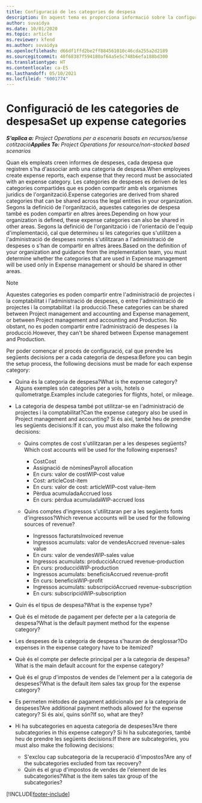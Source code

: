 ```yaml
---
title: Configuració de les categories de despesa
description: En aquest tema es proporciona informació sobre la configuració de les categories de despesa i categories compartides per als informes de despeses.
author: suvaidya
ms.date: 10/01/2020
ms.topic: article
ms.reviewer: kfend
ms.author: suvaidya
ms.openlocfilehash: d66df1ffd2be2ff884561010c46cda255a2d2189
ms.sourcegitcommit: 40f68387f594180af64a5e5c748b6efa188bd300
ms.translationtype: HT
ms.contentlocale: ca-ES
ms.lasthandoff: 05/10/2021
ms.locfileid: "6001774"
---
```

# <a name="set-up-expense-categories"></a><span data-ttu-id="705ae-103">Configuració de les categories de despesa</span><span class="sxs-lookup"><span data-stu-id="705ae-103">Set up expense categories</span></span>

<span data-ttu-id="705ae-104">_**S'aplica a:** Project Operations per a escenaris basats en recursos/sense cotització_</span><span class="sxs-lookup"><span data-stu-id="705ae-104">_**Applies To:** Project Operations for resource/non-stocked based scenarios_</span></span>

<span data-ttu-id="705ae-105">Quan els empleats creen informes de despeses, cada despesa que registren s'ha d'associar amb una categoria de despesa.</span><span class="sxs-lookup"><span data-stu-id="705ae-105">When employees create expense reports, each expense that they record must be associated with an expense category.</span></span> <span data-ttu-id="705ae-106">Les categories de despeses es deriven de les categories compartides que es poden compartir amb els organismes jurídics de l'organització.</span><span class="sxs-lookup"><span data-stu-id="705ae-106">Expense categories are derived from shared categories that can be shared across the legal entities in your organization.</span></span> <span data-ttu-id="705ae-107">Segons la definició de l'organització, aquestes categories de despesa també es poden compartir en altres àrees.</span><span class="sxs-lookup"><span data-stu-id="705ae-107">Depending on how your organization is defined, these expense categories can also be shared in other areas.</span></span> <span data-ttu-id="705ae-108">Segons la definició de l'organització i de l'orientació de l'equip d'implementació, cal que determineu si les categories que s'utilitzen a l'administració de despeses només s'utilitzaran a l'administració de despeses o s'han de compartir en altres àrees.</span><span class="sxs-lookup"><span data-stu-id="705ae-108">Based on the definition of your organization and guidance from the implementation team, you must determine whether the categories that are used in Expense management will be used only in Expense management or should be shared in other areas.</span></span>

> [!NOTE]
> <span data-ttu-id="705ae-109">Aquestes categories es poden compartir entre l'administració de projectes i la comptabilitat i l'administració de despeses, o entre l'administració de projectes i la comptabilitat i la producció.</span><span class="sxs-lookup"><span data-stu-id="705ae-109">These categories can be shared between Project management and accounting and Expense management, or between Project management and accounting and Production.</span></span> <span data-ttu-id="705ae-110">No obstant, no es poden compartir entre l'administració de despeses i la producció.</span><span class="sxs-lookup"><span data-stu-id="705ae-110">However, they can't be shared between Expense management and Production.</span></span>

<span data-ttu-id="705ae-111">Per poder començar el procés de configuració, cal que prendre les següents decisions per a cada categoria de despesa:</span><span class="sxs-lookup"><span data-stu-id="705ae-111">Before you can begin the setup process, the following decisions must be made for each expense category:</span></span>

- <span data-ttu-id="705ae-112">Quina és la categoria de despesa?</span><span class="sxs-lookup"><span data-stu-id="705ae-112">What is the expense category?</span></span> <span data-ttu-id="705ae-113">Alguns exemples són categories per a vols, hotels o quilometratge.</span><span class="sxs-lookup"><span data-stu-id="705ae-113">Examples include categories for flights, hotel, or mileage.</span></span>
- <span data-ttu-id="705ae-114">La categoria de despesa també pot utilitzar-se en l'administració de projectes i la comptabilitat?</span><span class="sxs-lookup"><span data-stu-id="705ae-114">Can the expense category also be used in Project management and accounting?</span></span> <span data-ttu-id="705ae-115">Si és així, també heu de prendre les següents decisions:</span><span class="sxs-lookup"><span data-stu-id="705ae-115">If it can, you must also make the following decisions:</span></span>

    - <span data-ttu-id="705ae-116">Quins comptes de cost s'utilitzaran per a les despeses següents?</span><span class="sxs-lookup"><span data-stu-id="705ae-116">Which cost accounts will be used for the following expenses?</span></span>

        - <span data-ttu-id="705ae-117">Cost</span><span class="sxs-lookup"><span data-stu-id="705ae-117">Cost</span></span>
        - <span data-ttu-id="705ae-118">Assignació de nòmines</span><span class="sxs-lookup"><span data-stu-id="705ae-118">Payroll allocation</span></span>
        - <span data-ttu-id="705ae-119">En curs: valor de cost</span><span class="sxs-lookup"><span data-stu-id="705ae-119">WIP-cost value</span></span>
        - <span data-ttu-id="705ae-120">Cost: article</span><span class="sxs-lookup"><span data-stu-id="705ae-120">Cost-item</span></span>
        - <span data-ttu-id="705ae-121">En curs: valor de cost: article</span><span class="sxs-lookup"><span data-stu-id="705ae-121">WIP-cost value-item</span></span>
        - <span data-ttu-id="705ae-122">Pèrdua acumulada</span><span class="sxs-lookup"><span data-stu-id="705ae-122">Accrued loss</span></span>
        - <span data-ttu-id="705ae-123">En curs: pèrdua acumulada</span><span class="sxs-lookup"><span data-stu-id="705ae-123">WIP-accrued loss</span></span>

    - <span data-ttu-id="705ae-124">Quins comptes d'ingressos s'utilitzaran per a les següents fonts d'ingressos?</span><span class="sxs-lookup"><span data-stu-id="705ae-124">Which revenue accounts will be used for the following sources of revenue?</span></span>

        - <span data-ttu-id="705ae-125">Ingressos facturats</span><span class="sxs-lookup"><span data-stu-id="705ae-125">Invoiced revenue</span></span>
        - <span data-ttu-id="705ae-126">Ingressos acumulats: valor de vendes</span><span class="sxs-lookup"><span data-stu-id="705ae-126">Accrued revenue-sales value</span></span>
        - <span data-ttu-id="705ae-127">En curs: valor de vendes</span><span class="sxs-lookup"><span data-stu-id="705ae-127">WIP-sales value</span></span>
        - <span data-ttu-id="705ae-128">Ingressos acumulats: producció</span><span class="sxs-lookup"><span data-stu-id="705ae-128">Accrued revenue-production</span></span>
        - <span data-ttu-id="705ae-129">En curs: producció</span><span class="sxs-lookup"><span data-stu-id="705ae-129">WIP-production</span></span>
        - <span data-ttu-id="705ae-130">Ingressos acumulats: beneficis</span><span class="sxs-lookup"><span data-stu-id="705ae-130">Accrued revenue-profit</span></span>
        - <span data-ttu-id="705ae-131">En curs: beneficis</span><span class="sxs-lookup"><span data-stu-id="705ae-131">WIP-profit</span></span>
        - <span data-ttu-id="705ae-132">Ingressos acumulats: subscripció</span><span class="sxs-lookup"><span data-stu-id="705ae-132">Accrued revenue-subscription</span></span>
        - <span data-ttu-id="705ae-133">En curs: subscripció</span><span class="sxs-lookup"><span data-stu-id="705ae-133">WIP-subscription</span></span>

- <span data-ttu-id="705ae-134">Quin és el tipus de despesa?</span><span class="sxs-lookup"><span data-stu-id="705ae-134">What is the expense type?</span></span>
- <span data-ttu-id="705ae-135">Què és el mètode de pagament per defecte per a la categoria de despesa?</span><span class="sxs-lookup"><span data-stu-id="705ae-135">What is the default payment method for the expense category?</span></span>
- <span data-ttu-id="705ae-136">Les despeses de la categoria de despesa s'hauran de desglossar?</span><span class="sxs-lookup"><span data-stu-id="705ae-136">Do expenses in the expense category have to be itemized?</span></span>
- <span data-ttu-id="705ae-137">Què és el compte per defecte principal per a la categoria de despesa?</span><span class="sxs-lookup"><span data-stu-id="705ae-137">What is the main default account for the expense category?</span></span>
- <span data-ttu-id="705ae-138">Què és el grup d'impostos de vendes de l'element per a la categoria de despeses?</span><span class="sxs-lookup"><span data-stu-id="705ae-138">What is the default item sales tax group for the expense category?</span></span>
- <span data-ttu-id="705ae-139">Es permeten mètodes de pagament addicionals per a la categoria de despeses?</span><span class="sxs-lookup"><span data-stu-id="705ae-139">Are additional payment methods allowed for the expense category?</span></span> <span data-ttu-id="705ae-140">Si és així, quins són?</span><span class="sxs-lookup"><span data-stu-id="705ae-140">If so, what are they?</span></span>
- <span data-ttu-id="705ae-141">Hi ha subcategories en aquesta categoria de despeses?</span><span class="sxs-lookup"><span data-stu-id="705ae-141">Are there subcategories in this expense category?</span></span> <span data-ttu-id="705ae-142">Si hi ha subcategories, també heu de prendre les següents decisions:</span><span class="sxs-lookup"><span data-stu-id="705ae-142">If there are subcategories, you must also make the following decisions:</span></span>

    - <span data-ttu-id="705ae-143">S'exclou cap subcategoria de la recuperació d'impostos?</span><span class="sxs-lookup"><span data-stu-id="705ae-143">Are any of the subcategories excluded from tax recovery?</span></span>
    - <span data-ttu-id="705ae-144">Quin és el grup d'impostos de vendes de l'element de les subcategories?</span><span class="sxs-lookup"><span data-stu-id="705ae-144">What is the item sales tax group of the subcategories?</span></span>


[!INCLUDE[footer-include](../includes/footer-banner.md)]